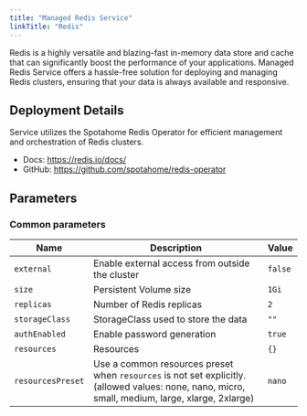 ```yaml
---
title: "Managed Redis Service"
linkTitle: "Redis"
---
```



Redis is a highly versatile and blazing-fast in-memory data store and cache that can significantly boost the performance of your applications. Managed Redis Service offers a hassle-free solution for deploying and managing Redis clusters, ensuring that your data is always available and responsive.

## Deployment Details

Service utilizes the Spotahome Redis Operator for efficient management and orchestration of Redis clusters. 

- Docs: https://redis.io/docs/
- GitHub: https://github.com/spotahome/redis-operator

## Parameters

### Common parameters

| Name              | Description                                                                                                                                      | Value   |
| ----------------- | ------------------------------------------------------------------------------------------------------------------------------------------------ | ------- |
| `external`        | Enable external access from outside the cluster                                                                                                  | `false` |
| `size`            | Persistent Volume size                                                                                                                           | `1Gi`   |
| `replicas`        | Number of Redis replicas                                                                                                                         | `2`     |
| `storageClass`    | StorageClass used to store the data                                                                                                              | `""`    |
| `authEnabled`     | Enable password generation                                                                                                                       | `true`  |
| `resources`       | Resources                                                                                                                                        | `{}`    |
| `resourcesPreset` | Use a common resources preset when `resources` is not set explicitly. (allowed values: none, nano, micro, small, medium, large, xlarge, 2xlarge) | `nano`  |


